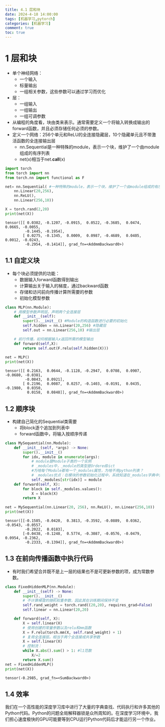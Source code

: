 ```yaml
---
title: 4.1 层和块
date: 2024-4-18 14:00:00
tags: [机器学习,pytorch]
categories: [机器学习]
comment: true
toc: true
---
```

#  
<!--more-->
# 1 层和块
- 单个神经网络：
    - 一个输入
    - 标量输出
    - 一组相关参数，这些参数可以通过学习而优化
- 层：
    - 一组输入
    - 一组输出
    - 一组可调参数
- 从编程的角度看，块由类来表示。通常需要定义一个将输入转换成输出的forward函数，并且必须存储任何必须的参数。
- 定义一个网络：256个单元和ReLU的全连接隐藏层，10个隐藏单元且不带激活函数的全连接输出层
    - nn.Sequential是一种特殊的module，表示一个块，维护了一个由module组成的有序列表
    - net(x)相当于net.__call__(x)


```python
import torch
from torch import nn
from torch.nn import functional as F

net= nn.Sequential( #一种特殊的module，表示一个块，维护了一个由module组成的有序列表
    nn.Linear(20,256),
    nn.ReLU(), 
    nn.Linear(256,10))

X = torch.rand(2,20)
print(net(X))
```

    tensor([[ 0.0302, -0.1207, -0.0915,  0.0522, -0.3685,  0.0474,  0.0665, -0.0055,
             -0.1445, -0.1954],
            [ 0.0275, -0.1345,  0.0009,  0.0987, -0.4689,  0.0405,  0.0012, -0.0243,
             -0.2954, -0.1414]], grad_fn=<AddmmBackward0>)
    

## 1.1 自定义块
- 每个块必须提供的功能：
    - 数据输入forward函数得到输出
    - 计算输出关于输入的梯度，通过backward函数
    - 存储和访问前向传播计算所需要的参数
    - 初始化模型参数


```python
class MLP(nn.Module):
    # 用模型参数声明层。声明两个全连接层
    def __init__(self):
        super().__init__() #Module的构造函数进行必要的初始化
        self.hidden = nn.Linear(20,256) #隐藏层
        self.out = nn.Linear(256,10) #输出层

    # 前行传播，如何根据输入x返回所需的模型输出
    def forward(self,X):
        return self.out(F.relu(self.hidden(X)))
    
net = MLP()
print(net(X))
```

    tensor([[ 0.2163,  0.0644, -0.1128, -0.2947,  0.0708,  0.0907, -0.0680, -0.0381,
             -0.0843,  0.0921],
            [ 0.2196,  0.0087,  0.0257, -0.1403, -0.0191,  0.0435, -0.1980,  0.0350,
              0.0158,  0.0848]], grad_fn=<AddmmBackward0>)
    

## 1.2 顺序块
- 构建自己简化的Sequential类需要
    - 将block逐个追加到列表中
    - forward函数中，将输入按顺序传递


```python
class MySequential(nn.Module):
    def __init__(self, *args) -> None:
        super().__init__()
        for idx, module in enumerate(args):
            # module是Module子类的一个实例
            # _modules中，_module的类型是OrderedDict
            #为啥每个Module都有一个_modules属性，为啥不用python列表？
            # _modules优点：在模块的参数初始化过程中，系统知道在_modules字典中查找需要初始化参数的子块。
            self._modules[str(idx)] = module
    def forward(self, X):
        for block in self._modules.values():
            X = block(X)
        return X
    
net = MySequential(nn.Linear(20, 256), nn.ReLU(), nn.Linear(256,10))
print(net(X))
```

    tensor([[-0.1585, -0.0420,  0.3813, -0.3592, -0.0889,  0.0362, -0.0543, -0.0557,
             -0.2022,  0.0183],
            [-0.0438, -0.1248,  0.5774, -0.3087, -0.0576, -0.0479,  0.0954, -0.2362,
             -0.2333, -0.1394]], grad_fn=<AddmmBackward0>)
    

## 1.3 在前向传播函数中执行代码
- 有时我们希望合并既不是上一层的结果也不是可更新参数的项，成为常数参数。


```python
class FixedHiddenMLP(nn.Module):
    def __init__(self) -> None:
        super().__init__()
        # 不计算梯度的随机权重参数，因此其在训练期间保持不变
        self.rand_weight = torch.rand((20,20), requires_grad=False)
        self.linear = nn.Linear(20,20)

    def forward(self, X):
        X = self.linear(X)
        # 使用创建的常量参数以及relu和mm函数
        X = F.relu(torch.mm(X, self.rand_weight) + 1)
        # 复用全连接层。相当于两个全连接成共享参数
        X = self.linear(X)
        # 控制流：
        while X.abs().sum() > 1: #l1范数
            X/=2
        return X.sum()
net = FixedHiddenMLP()
print(net(X))
```

    tensor(-0.2985, grad_fn=<SumBackward0>)
    

## 1.4 效率
我们在一个高性能的深度学习库中进行了大量的字典查找、代码执行和许多其他的Python代码。Python的问题全局解释器锁是众所周知的。在深度学习环境中，我们担心速度极快的GPU可能要等到CPU运行Python代码后才能运行另一个作业。
